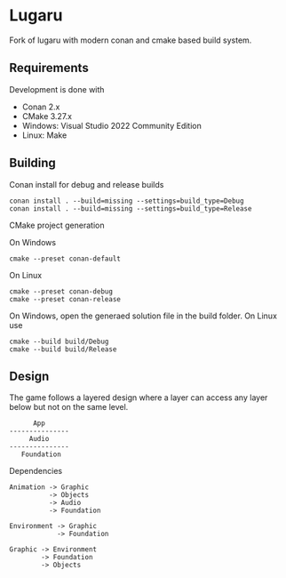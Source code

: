 # Lugaru

Fork of lugaru with modern conan and cmake based build system.

## Requirements

Development is done with
* Conan 2.x
* CMake 3.27.x
* Windows: Visual Studio 2022 Community Edition
* Linux: Make

## Building

Conan install for debug and release builds
```
conan install . --build=missing --settings=build_type=Debug
conan install . --build=missing --settings=build_type=Release
```

CMake project generation

On Windows
```
cmake --preset conan-default
```

On Linux
```
cmake --preset conan-debug
cmake --preset conan-release
```

On Windows, open the generaed solution file in the build folder.
On Linux use
```
cmake --build build/Debug
cmake --build build/Release
```

## Design

The game follows a layered design where a layer can access any layer below but not on the same level.
```
      App
---------------
     Audio
---------------
   Foundation
```

Dependencies
```
Animation -> Graphic
          -> Objects
          -> Audio
          -> Foundation

Environment -> Graphic
            -> Foundation

Graphic -> Environment
        -> Foundation
        -> Objects
```
       